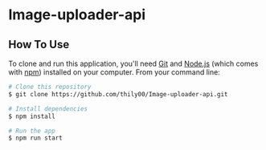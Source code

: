 # Image-uploader-api

## How To Use

To clone and run this application, you'll need [Git](https://git-scm.com) and [Node.js](https://nodejs.org/en/download/) (which comes with [npm](http://npmjs.com)) installed on your computer. From your command line:

```bash
# Clone this repository
$ git clone https://github.com/thily00/Image-uploader-api.git

# Install dependencies
$ npm install

# Run the app
$ npm run start
```
